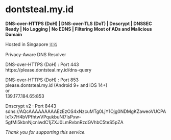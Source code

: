 <!DOCTYPE html>
<html>
<body>
<h1>dontsteal.my.id</h1>
<p><b>DNS-over-HTTPS (DoH)  | DNS-over-TLS (DoT) | Dnscrypt | DNSSEC Ready | No Logging | No EDNS | Filtering Most of ADs and Malicious Domain</b></p>

<p> Hosted in Singapore 🇸🇬 </p>
</p>Privacy-Aware DNS Resolver</p>
<p>DNS-over-HTTPS (DoH) : Port 443<br>
<span>https://please.dontsteal.my.id/dns-query</span>
</p>

<p>DNS-over-HTTPS (DoH) : Port 853<br>
<span>please.dontsteal.my.id</span> (Android 9+ and iOS 14+)<br>
or<br>
<span>139.177.184.65:853</span><br>
</p>

<p>Dnscrypt v2 : Port 8443<br>
<span>sdns://AQcAAAAAAAAAEzEzOS4xNzcuMTg0LjY1Ojg0NDMgKZaweoVUCPAlxTx7H4bVPfhtwVPqukbuNI7IsPxw-5gfMi5kbnNjcnlwdC1jZXJ0LmRvbnRzdGVhbC5teS5pZA</span>
</p>

<p><em>Thank you for supporting this service.</em></p>
</body>
</html>
